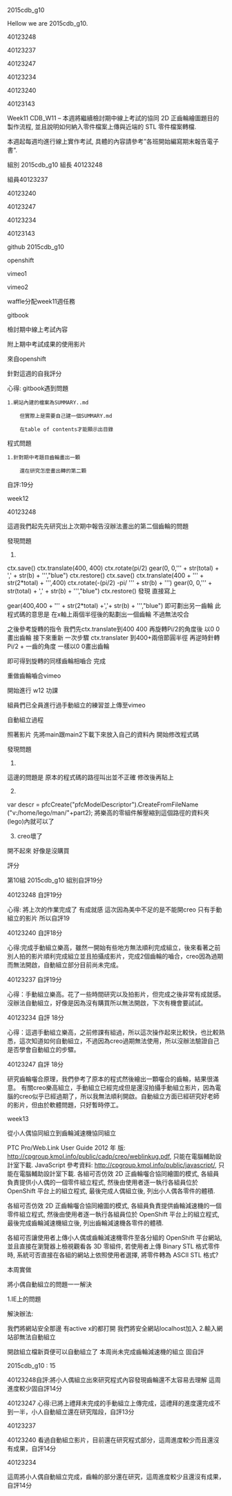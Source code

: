2015cdb_g10

Hellow we are 2015cdb_g10.

40123248

40123237

40123247

40123234

40123240

40123143





Week11
CDB_W11 – 本週將繼續檢討期中線上考試的協同 2D 正齒輪繪圖題目的製作流程, 並且說明如何納入零件檔案上傳與近端的 STL 零件檔案轉檔.

本週起每週均進行線上實作考試, 具體的內容請參考”各班開始編寫期末報告電子書“.

組別 2015cdb_g10
組長 40123248

組員40123237

40123240

40123247

40123234

40123143

github 2015cdb_g10

openshift

vimeo1

vimeo2

waffle分配week11週任務

gitbook

檢討期中線上考試內容

附上期中考試成果的使用影片

來自openshift

針對這週的自我評分

心得: gitbook遇到問題

    1.網站內建的檔案為SUMMARY..md

        但實際上是需要自己建一個SUMMARY.md

        在table of contents才能顯示出目錄

程式問題

    1.針對期中考題目齒輪畫出一顆

        還在研究怎麼畫出轉的第二顆
自評:19分


week12


40123248

這週我們起先先研究出上次期中報告沒辦法畫出的第二個齒輪的問題

發現問題

1.

ctx.save()
ctx.translate(400, 400)
ctx.rotate(pi/2)
gear(0, 0,''' + str(total) + ',' + str(b) +  ''',"blue")
ctx.restore()
ctx.save()
ctx.translate(400 + ''' + str(2*total) + ''',400)
ctx.rotate(-(pi/2) -pi/ '''  + str(b) + ''')
gear(0, 0,''' + str(total) + ',' + str(b) +  ''',"blue")
ctx.restore()
發現 直接寫上

gear(400,400 + ''' + str(2*total) +','+ str(b) +  ''',"blue")
即可劃出另一齒輪 此程式碼的意思是 在x軸上兩個半徑後的點劃出一個齒輪 不過無法咬合

之後參考旋轉的指令 我們先ctx.translate到400 400 再旋轉Pi/2的角度後 以0 0畫出齒輪 接下來重新 一次步驟 ctx.translater 到400+兩倍節圓半徑 再逆時針轉Pi/2 + 一齒的角度 一樣以0 0畫出齒輪

即可得到旋轉的同樣齒輪相嚙合 完成

重做齒輪嚙合vimeo

開始進行 w12 功課

組員們已全員進行過手動組立的練習並上傳至vimeo


自動組立過程

照著影片 先將main跟main2下載下來放入自己的資料內 開始修改程式碼

發現問題

1.

<meta http-equiv="content-type"
content="text/html;charset=utf-8">
<script type="text/javascript"
src="/static/weblink/wl_header.js"></script>
<script type="text/javascript"
src="/static/weblink/pfcUtils.js"></script>
這邊的問題是 原本的程式碼的路徑叫出並不正確 修改後再貼上

2.

var descr = pfcCreate("pfcModelDescriptor").CreateFromFileName ("v:/home/lego/man/"+part2);
將樂高的零組件解壓縮到這個路徑的資料夾(lego)內就可以了

3. creo壞了

開不起來 好像是沒購買

評分

第10組 2015cdb_g10 組別自評19分

40123248 自評19分

心得: 將上次的作業完成了 有成就感 這次因為美中不足的是不能開creo 只有手動組立的影片 所以自評19

40123240 自評18分

心得:完成手動組立樂高，雖然一開始有些地方無法順利完成組立，後來看著之前別人拍的影片順利完成組立並且拍攝成影片，完成2個齒輪的嚙合，creo因為過期而無法開啟，自動組立部分目前尚未完成。

40123237 自評19分

心得：手動組立樂高。花了一些時間研究以及拍影片，但完成之後非常有成就感。沒辦法自動組立，好像是因為沒有購買所以無法開啟，下次有機會要試試。

40123234 自評 18分
 
心得：這週手動組立樂高，之前修課有組過，所以這次操作起來比較快，也比較熟悉，這次知道如何自動組立，不過因為creo過期無法使用，所以沒辦法驗證自己是否學會自動組立的步驟。

40123247 自評 18分

研究齒輪囓合原理，我們參考了原本的程式然後繪出一顆囓合的齒輪，結果很滿意。 有關creo樂高組立，手動組立已經完成但是還沒拍攝手動組立影片，因為電腦的creo似乎已經過期了，所以我無法順利開啟。自動組立方面已經研究好老師的影片，但由於軟體問題，只好暫時停工。




week13


從小人偶協同組立到齒輪減速機協同組立

PTC Pro/Web.Link User Guide 2012 年 版: http://cpgroup.kmol.info/public/cadp/creo/weblinkug.pdf, 只能在電腦輔助設計室下載. JavaScript 參考資料: http://cpgroup.kmol.info/public/javascript/, 只能在電腦輔助設計室下載. 各組可否仿效 2D 正齒輪囓合協同繪圖的模式, 各組員負責提供小人偶的一個零件組立程式, 然後由使用者逐一執行各組員位於 OpenShift 平台上的組立程式, 最後完成人偶組立後, 列出小人偶各零件的體積.

各組可否仿效 2D 正齒輪囓合協同繪圖的模式, 各組員負責提供齒輪減速機的一個零件組立程式, 然後由使用者逐一執行各組員位於 OpenShift 平台上的組立程式, 最後完成齒輪減速機組立後, 列出齒輪減速機各零件的體積.

各組可否讓使用者上傳小人偶或齒輪減速機零件至各分組的 OpenShift 平台網站, 並且直接在瀏覽器上檢視觀看各 3D 零組件, 若使用者上傳 Binary STL 格式零件時, 系統可否直接在各組的網站上依照使用者選擇, 將零件轉為 ASCII STL 格式?

本周實做

將小偶自動組立的問題一一解決

1.IE上的問題

解決辦法:

我們將網站安全那邊 有active x的都打開
我們將安全網站localhost加入
2.輸入網站卻無法自動組立

開啟組立檔新頁便可以自動組立了
本周尚未完成齒輪減速機的組立 固自評

2015cdb_g10 : 15

40123248自評:將小人偶組立出來研究程式內容發現齒輪還不太容易去理解 這周進度較少固自評14分

40123247 心得:已將上禮拜未完成的手動組立上傳完成，這禮拜的進度還完成不到一半，小人自動組立還在研究階段，自評13分

40123237

40123240 看過自動組立影片，目前還在研究程式部分，這周進度較少而且還沒有成果，自評14分

40123234

這周將小人偶自動組立完成，齒輪的部分還在研究，這周進度較少且還沒有成果，自評14分

